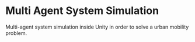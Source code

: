 # Multi Agent System Simulation
Multi-agent system simulation inside Unity in order to solve a urban mobility problem.
